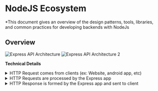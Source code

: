 # NodeJS Ecosystem

*This document gives an overview of the design patterns, tools, libraries, and common practices for developing backends with NodeJs

## Overview

![Express API Architecture](https://www.coreycleary.me/_next/static/media/Express-REST-API-Struc.aa7ecaa0c41dbb7344c70665a5f5e259.png)
![Express API Architecture 2](https://www.section.io/engineering-education/express/express.png)

**Technical Details**

<details>
  
  <summary>HTTP Request comes from clients (ex: Website, android app, etc)</summary>
  
   - See [link](https://developer.mozilla.org/en-US/docs/Web/HTTP/Methods) for what HTTP requests do
</details>

<details>
  <summary>HTTP Requests are processed by the Express app</summary>
  
   ![Diagram Flow of Request](https://miro.medium.com/max/642/1*kMNzu4zx40QvwQUWa9dCOw.png)
   - The contents of the HTTP request are encapsulated in Express `req` object, along with other details
      - See [API](https://expressjs.com/en/api.html#req) for details concerning the `req` object 
   - The `req` object is passed through a series of *middleware* functions
      - see [link](https://dzone.com/articles/understanding-middleware-pattern-in-expressjs) for some details on what middleware does and looks like
</details>

<details>
  <summary>HTTP Response is formed by the Express app and sent to client</summary>
  
  *This section will assume that the Express app is following the [3-Layer Architecture](https://bytearcher.com/articles/node-project-structure/) ... [another link](https://www.codementor.io/@evanbechtol/node-service-oriented-architecture-12vjt9zs9i)*
  - The router function is responsible for initiating the core logic of the Express app
  - Router invokes the appropriate `controller` function, passing the [`req`](https://expressjs.com/en/api.html#req) and [`res`](https://expressjs.com/en/api.html#res) objects
  - The controller functions invoke the appropriate `service` function, passing the payload (i.e. data) from `req`
  
  <details>
  <summary>The service functions acts upon the payload and applies the business logic (validation, actions, rules, etc)</summary>
    
  - the service function also interacts with the `data` functions or 3rd party services to retrieve data
  - the service function's main goal is forming a response to the client's HTTP request, which is sent to the calling controller function
  - The controller function takes the response from the service layer, and uses the `res` object to encapsulate it in a HTTP response object to send back to the client
   </details> 
    
</details>
